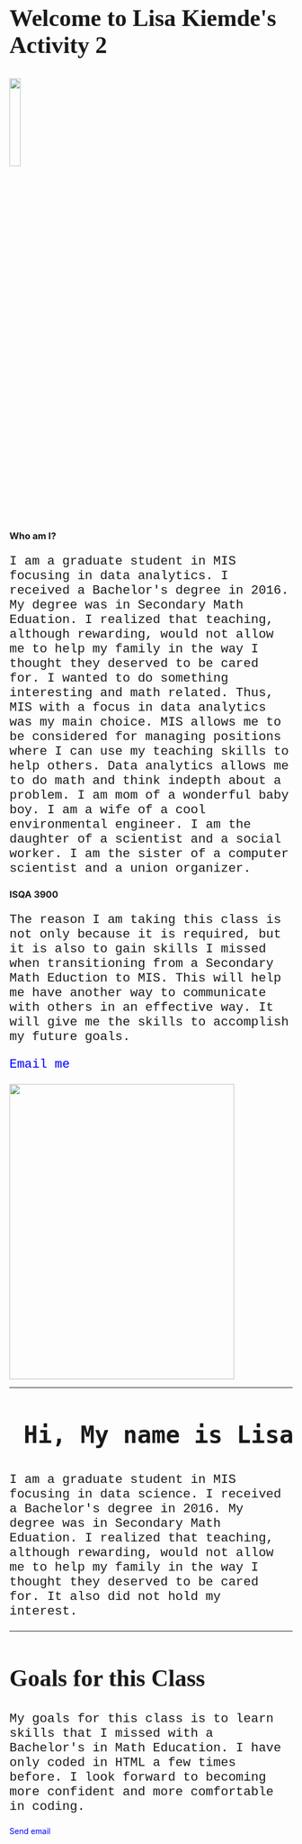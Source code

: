 ## Welcome to Lisa Kiemde's Activity 2
<img src="https://user-images.githubusercontent.com/74085491/131222918-5bb66d71-5761-4a2d-8254-c9e7b0f617d5.jpg" width=20% height=20%>

### Who am I?

I am a graduate student in MIS focusing in data analytics. I received a Bachelor's degree in 2016. My degree was in Secondary Math
Eduation. I realized that teaching, although rewarding, would not allow me to help my family in the way I thought they deserved to be cared for. 
I wanted to do something interesting and math related. Thus, MIS with a focus in data analytics was my main choice. MIS allows me to be considered
for managing positions where I can use my teaching skills to help others. Data analytics allows me to do math and think indepth about a problem. 
I am mom of a wonderful baby boy. I am a wife of a cool environmental engineer. I am the daughter of a scientist and a social worker. 
I am the sister of a computer scientist and a union organizer. 

### ISQA 3900

The reason I am taking this class is not only because it is required, but it is also to gain skills I missed when transitioning from a 
Secondary Math Eduction to MIS. This will help me have another way to communicate with others in an effective way. It will give me the skills
to accomplish my future goals. 



[Email me](lgmorton@unomaha.edu)

<!DOCTYPE html>
<html>
<title>Activity 2 - Lisa Kiemde</title>
<meta charset="UTF-8">
<meta name="viewport" content="width=device-width, initial-scale=1">
<style>
h1 {
  font-family: verdana;
  font-size: 300%;
}
h2 {
  font-family: verdana;
  font-size: 300%;
}
p {
  font-family: courier;
  font-size: 160%;
}
a:link {
  color: blue;
  background-color: transparent;
  text-decoration: none;
}

a:visited {
  color: blue;
  background-color: transparent;
  text-decoration: none;
}

a:hover {
  color: solid powderblue;
  background-color: transparent;
  text-decoration: underline;
}

a:active {
  color: solid powderblue;
  background-color: transparent;
  text-decoration: underline;
}

</style>
<body>
<img src="C:\Users\lgmorton\Documents\ISQA 3900\3900-Activity2\DSC_8518.jpg" width="400" height="525">
<hr>
<h1><pre> Hi, My name is Lisa Kiemde.</pre></h1>
<p> I am a graduate student in MIS focusing in data
science. I received a Bachelor's degree in 2016. My degree was in Secondary Math
Eduation. I realized that teaching, although rewarding, would not allow me to help
my family in the way I thought they deserved to be cared for. It also did not hold
my interest. 
</p>
<hr>
<h2> Goals for this Class </h2>
<p> My goals for this class is to learn skills that I missed with a Bachelor's in Math
 Education. I have only coded in HTML a few times before. I look forward to becoming more
confident and more comfortable in coding.
</p>
<a href="lgmorton@unomaha.edu">Send email</a>

</body>
</html>
